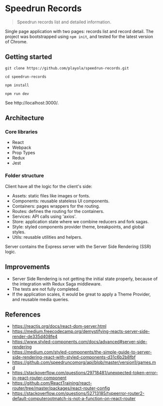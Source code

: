 # Speedrun Records
> Speedrun records list and detailed information.

Single page application with two pages: records list and record detail. The project was bootstrapped using `npm init`, and tested for the latest version of Chrome.

## Getting started

```
git clone https://github.com/playola/speedrun-records.git

cd speedrun-records

npm install

npm run dev
```
See http://localhost:3000/.

## Architecture

### Core libraries

* React
* Webpack
* Prop Types
* Redux
* Jest

### Folder structure

Client have all the logic for the client's side:
- Assets: static files like images or fonts.
- Components: reusable stateless UI components.
- Containers: pages wrappers for the routing.
- Routes: defines the routing for the containers.
- Services: API calls using 'axios'.
- Store: application state where we combine reducers and fork sagas.
- Style: styled components provider theme, breakpoints, and global styles.
- Utils: reusable utilities and helpers.

Server contains the Express server with the Server Side Rendering (SSR) logic.

## Improvements

* Server Side Rendering is not getting the initial state properly, because of the integration with Redux Saga middleware.
* The tests are not fully completed.
* If the application scales, it would be great to apply a Theme Provider, and reusable media queries.

## References

* https://reactjs.org/docs/react-dom-server.html
* https://medium.freecodecamp.org/demystifying-reacts-server-side-render-de335d408fe4
* https://www.styled-components.com/docs/advanced#server-side-rendering
* https://medium.com/styled-components/the-simple-guide-to-server-side-rendering-react-with-styled-components-d31c6b2b8fbf
* https://github.com/speedruncomorg/api/blob/master/version1/games.md
* https://stackoverflow.com/questions/29718481/unexpected-token-error-in-react-router-component
* https://github.com/ReactTraining/react-router/tree/master/packages/react-router-config
* https://stackoverflow.com/questions/52713185/typeerror-router2-default-computerootmatch-is-not-a-function-on-react-router
